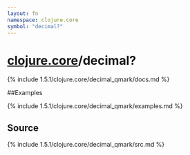 ```yaml
---
layout: fn
namespace: clojure.core
symbol: "decimal?"
---
```


# [clojure.core](../)/decimal?

{% include 1.5.1/clojure.core/decimal_qmark/docs.md %}

##Examples

{% include 1.5.1/clojure.core/decimal_qmark/examples.md %}
## Source
{% include 1.5.1/clojure.core/decimal_qmark/src.md %}

